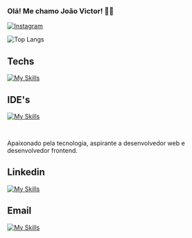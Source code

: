 
### Olá! Me chamo João Victor! ☝🏻

[![Instagram](https://img.shields.io/badge/Instagram-E4405F?style=for-the-badge&logo=instagram&logoColor=white)](https://instagram.com/_jaoovf)

![Top Langs](https://github-readme-stats.vercel.app/api/top-langs/?username=jvfsccp&layout=compact)

## Techs
[![My Skills](https://skillicons.dev/icons?i=html,css,tailwind,js,ts,react,nextjs,python,cs,dotnet)](https://skillicons.dev)

## IDE's
[![My Skills](https://skillicons.dev/icons?i=vscode,visualstudio,idea)](https://skillicons.dev)
</div><br>

Apaixonado pela tecnologia, aspirante a desenvolvedor web e desenvolvedor frontend.

## Linkedin 

<a href="https://www.linkedin.com/in/joao-victor-fernandes-castro/">[![My Skills](https://skillicons.dev/icons?i=linkedin)](https://skillicons.dev)</a>
## Email 
<a href="mailto: joaovictorfernandescastro@gmail.com">[![My Skills](https://skillicons.dev/icons?i=gmail)](https://skillicons.dev)</a>
